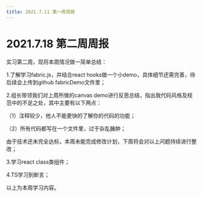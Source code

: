 ```yaml
---
title: 2021.7.11 第一周周报
---
```


2021.7.18 第二周周报
===

实习第二周，现将本周情况做一简单总结：

1.了解学习fabric.js，并结合react hooks做一个小demo，具体细节还需完善，待后续会上传到github fabricDemo文件里；

2.组长带领我们对上周所做的canvas demo进行反思总结，指出我代码风格及规范中的不足之处，其中主要有以下两点：

（1）注释较少，他人不能更快的了解你的代码的功能；

（2）所有代码都写在一个文件里，过于杂乱臃肿；

由于技术还未完全达标，本周未能完成修改计划，下周将会对以上问题持续进行整改；

3.学习react class类组件；

4.TS学习到断言；

以上为本周学习内容。